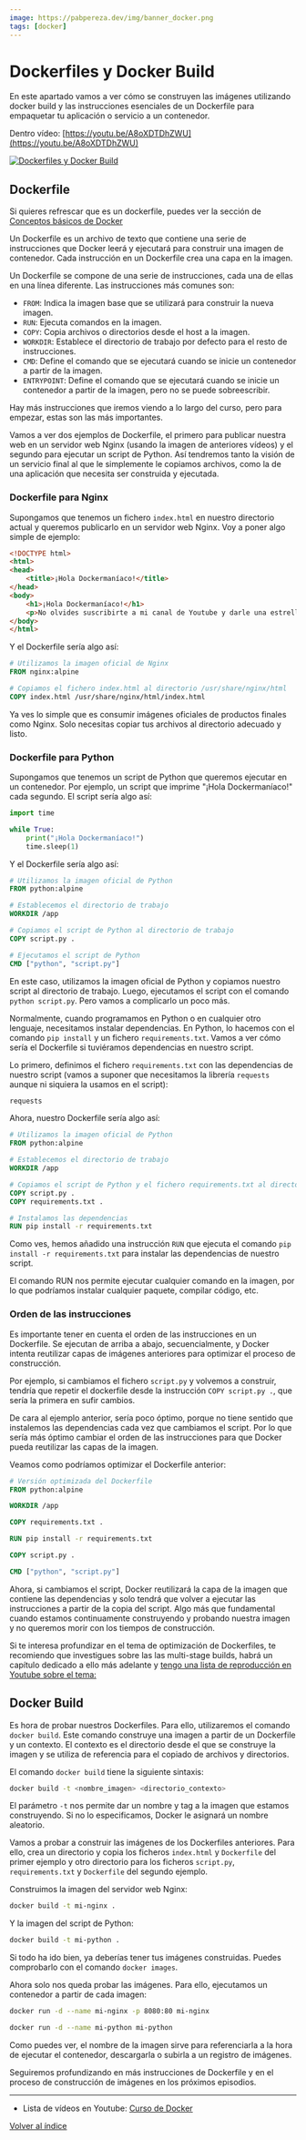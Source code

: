 ```yaml
---
image: https://pabpereza.dev/img/banner_docker.png
tags: [docker]
---
```


# Dockerfiles y Docker Build
En este apartado vamos a ver cómo se construyen las imágenes utilizando docker build y las instrucciones esenciales de un Dockerfile para empaquetar tu aplicación o servicio a un contenedor.

Dentro vídeo: [https://youtu.be/A8oXDTDhZWU](https://youtu.be/A8oXDTDhZWU)

[![Dockerfiles y Docker Build](https://img.youtube.com/vi/A8oXDTDhZWU/maxresdefault.jpg)](https://www.youtube.com/watch?v=A8oXDTDhZWU)

## Dockerfile
Si quieres refrescar que es un dockerfile, puedes ver la sección de [Conceptos básicos de Docker](103.Conceptos_basicos.md)

Un Dockerfile es un archivo de texto que contiene una serie de instrucciones que Docker leerá y ejecutará para construir una imagen de contenedor. Cada instrucción en un Dockerfile crea una capa en la imagen.

Un Dockerfile se compone de una serie de instrucciones, cada una de ellas en una línea diferente. Las instrucciones más comunes son:
* `FROM`: Indica la imagen base que se utilizará para construir la nueva imagen.
* `RUN`: Ejecuta comandos en la imagen.
* `COPY`: Copia archivos o directorios desde el host a la imagen.
* `WORKDIR`: Establece el directorio de trabajo por defecto para el resto de instrucciones.
* `CMD`: Define el comando que se ejecutará cuando se inicie un contenedor a partir de la imagen.
* `ENTRYPOINT`: Define el comando que se ejecutará cuando se inicie un contenedor a partir de la imagen, pero no se puede sobreescribir.

Hay más instrucciones que iremos viendo a lo largo del curso, pero para empezar, estas son las más importantes.

Vamos a ver dos ejemplos de Dockerfile, el primero para publicar nuestra web en un servidor web Nginx (usando la imagen de anteriores vídeos) y el segundo para ejecutar un script de Python. Así tendremos tanto la visión de un servicio final al que le simplemente le copiamos archivos, como la de una aplicación que necesita ser construida y ejecutada.

### Dockerfile para Nginx
Supongamos que tenemos un fichero `index.html` en nuestro directorio actual y queremos publicarlo en un servidor web Nginx. Voy a poner algo simple de ejemplo:
```html
<!DOCTYPE html>
<html>
<head>
    <title>¡Hola Dockermaníaco!</title>
</head>
<body>
    <h1>¡Hola Dockermaníaco!</h1>
    <p>No olvides suscribirte a mi canal de Youtube y darle una estrellita al repositorio de Github.</p>
</body>
</html>
```

Y el Dockerfile sería algo así:
```Dockerfile
# Utilizamos la imagen oficial de Nginx
FROM nginx:alpine

# Copiamos el fichero index.html al directorio /usr/share/nginx/html
COPY index.html /usr/share/nginx/html/index.html
```

Ya ves lo simple que es consumir imágenes oficiales de productos finales como Nginx. Solo necesitas copiar tus archivos al directorio adecuado y listo.


### Dockerfile para Python
Supongamos que tenemos un script de Python que queremos ejecutar en un contenedor. Por ejemplo, un script que imprime "¡Hola Dockermaníaco!" cada segundo. El script sería algo así:
```python
import time

while True:
    print("¡Hola Dockermaníaco!")
    time.sleep(1)
```

Y el Dockerfile sería algo así:
```Dockerfile
# Utilizamos la imagen oficial de Python
FROM python:alpine

# Establecemos el directorio de trabajo
WORKDIR /app

# Copiamos el script de Python al directorio de trabajo
COPY script.py .

# Ejecutamos el script de Python
CMD ["python", "script.py"]
```

En este caso, utilizamos la imagen oficial de Python y copiamos nuestro script al directorio de trabajo. Luego, ejecutamos el script con el comando `python script.py`. Pero vamos a complicarlo un poco más.

Normalmente, cuando programamos en Python o en cualquier otro lenguaje, necesitamos instalar dependencias. En Python, lo hacemos con el comando `pip install` y un fichero `requirements.txt`. Vamos a ver cómo sería el Dockerfile si tuviéramos dependencias en nuestro script.

Lo primero, definimos el fichero `requirements.txt` con las dependencias de nuestro script (vamos a suponer que necesitamos la librería `requests` aunque ni siquiera la usamos en el script):
```txt
requests
```

Ahora, nuestro Dockerfile sería algo así:
```Dockerfile
# Utilizamos la imagen oficial de Python
FROM python:alpine

# Establecemos el directorio de trabajo
WORKDIR /app

# Copiamos el script de Python y el fichero requirements.txt al directorio de trabajo
COPY script.py .
COPY requirements.txt .

# Instalamos las dependencias
RUN pip install -r requirements.txt
```

Como ves, hemos añadido una instrucción `RUN` que ejecuta el comando `pip install -r requirements.txt` para instalar las dependencias de nuestro script.

El comando RUN nos permite ejecutar cualquier comando en la imagen, por lo que podríamos instalar cualquier paquete, compilar código, etc.

### Orden de las instrucciones
Es importante tener en cuenta el orden de las instrucciones en un Dockerfile. Se ejecutan de arriba a abajo, secuencialmente, y Docker intenta reutilizar capas de imágenes anteriores para optimizar el proceso de construcción.

Por ejemplo, si cambiamos el fichero `script.py` y volvemos a construir, tendría que repetir el dockerfile desde la instrucción `COPY script.py .`, que sería la primera en sufir cambios.

De cara al ejemplo anterior, sería poco óptimo, porque no tiene sentido que instalemos las dependencias cada vez que cambiamos el script. Por lo que sería más óptimo cambiar el orden de las instrucciones para que Docker pueda reutilizar las capas de la imagen.

Veamos como podríamos optimizar el Dockerfile anterior:
```Dockerfile
# Versión optimizada del Dockerfile
FROM python:alpine

WORKDIR /app

COPY requirements.txt .

RUN pip install -r requirements.txt

COPY script.py .

CMD ["python", "script.py"]
```

Ahora, si cambiamos el script, Docker reutilizará la capa de la imagen que contiene las dependencias y solo tendrá que volver a ejecutar las instrucciones a partir de la copia del script. Algo más que fundamental cuando estamos continuamente construyendo y probando nuestra imagen y no queremos morir con los tiempos de construcción.

Si te interesa profundizar en el tema de optimización de Dockerfiles, te recomiendo que investigues sobre las las multi-stage builds, habrá un capítulo dedicado a ello más adelante y [tengo una lista de reproducción en Youtube sobre el tema:](https://www.youtube.com/playlist?list=PLQhxXeq1oc2mB6_KY-l_zgWJWZo_ne9MZ)


## Docker Build
Es hora de probar nuestros Dockerfiles. Para ello, utilizaremos el comando `docker build`. Este comando construye una imagen a partir de un Dockerfile y un contexto. El contexto es el directorio desde el que se construye la imagen y se utiliza de referencia para el copiado de archivos y directorios.

El comando `docker build` tiene la siguiente sintaxis:
```bash
docker build -t <nombre_imagen> <directorio_contexto>
```
El parámetro `-t` nos permite dar un nombre y tag a la imagen que estamos construyendo. Si no lo especificamos, Docker le asignará un nombre aleatorio.

Vamos a probar a construir las imágenes de los Dockerfiles anteriores. Para ello, crea un directorio y copia los ficheros `index.html` y `Dockerfile` del primer ejemplo y otro directorio para los ficheros `script.py`, `requirements.txt` y `Dockerfile` del segundo ejemplo.

Construimos la imagen del servidor web Nginx:
```bash
docker build -t mi-nginx .
```

Y la imagen del script de Python:
```bash
docker build -t mi-python .
```

Si todo ha ido bien, ya deberías tener tus imágenes construidas. Puedes comprobarlo con el comando `docker images`.

Ahora solo nos queda probar las imágenes. Para ello, ejecutamos un contenedor a partir de cada imagen:
```bash
docker run -d --name mi-nginx -p 8080:80 mi-nginx

docker run -d --name mi-python mi-python
```

Como puedes ver, el nombre de la imagen sirve para referenciarla a la hora de ejecutar el contenedor, descargarla o subirla a un registro de imágenes.


Seguiremos profundizando en más instrucciones de Dockerfile y en el proceso de construcción de imágenes en los próximos episodios.


---
* Lista de vídeos en Youtube: [Curso de Docker](https://www.youtube.com/playlist?list=PLQhxXeq1oc2n7YnjRhq7qVMzZWtDY7Zz0)

[Volver al índice](README.md#índice)